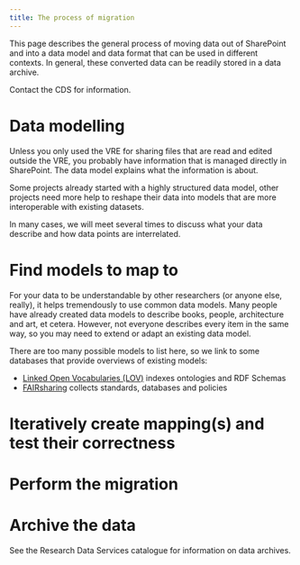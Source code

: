 ```yaml
---
title: The process of migration
---
```


This page describes the general process of moving data out of SharePoint
and into a data model and data format that can be used in different
contexts. In general, these converted data can be readily stored in a
data archive.

Contact the CDS for information.

# Data modelling

Unless you only used the VRE for sharing files that are read and edited
outside the VRE, you probably have information that is managed directly
in SharePoint. The data model explains what the information is about.

Some projects already started with a highly structured data model, other
projects need more help to reshape their data into models that are more
interoperable with existing datasets.

In many cases, we will meet several times
to discuss what your data describe and how data points are interrelated.

# Find models to map to

For your data to be understandable by other researchers (or anyone else,
really), it helps tremendously to use common data models. Many people
have already created data models to describe books, people, architecture
and art, et cetera. However, not everyone describes every item in the same
way, so you may need to extend or adapt an existing data model.

There are too many possible models to list here, so we link to some
databases that provide overviews of existing models:

- [Linked Open Vocabularies (LOV)](https://lov.linkeddata.es/dataset/lov/) indexes ontologies and RDF Schemas
- [FAIRsharing](https://fairsharing.org/) collects standards, databases and policies

# Iteratively create mapping(s) and test their correctness

# Perform the migration

# Archive the data

See the Research Data Services catalogue for information on data archives.
